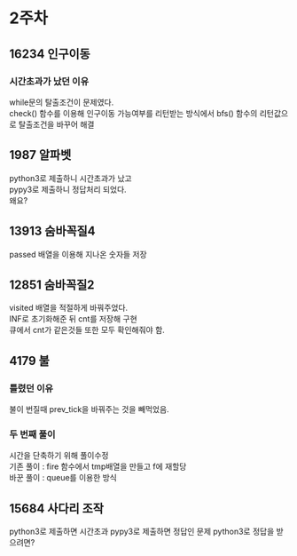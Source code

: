 # 2주차
## 16234 인구이동
### 시간초과가 났던 이유
while문의 탈출조건이 문제였다.
<br/>
check() 함수를 이용해 인구이동 가능여부를 리턴받는 방식에서 bfs() 함수의 리턴값으로 탈출조건을 바꾸어 해결

## 1987 알파벳
python3로 제출하니 시간초과가 났고
<br/>
pypy3로 제출하니 정답처리 되었다.
<br/>
왜요?

## 13913 숨바꼭질4
passed 배열을 이용해 지나온 숫자들 저장

## 12851 숨바꼭질2
visited 배열을 적절하게 바꿔주었다.
<br/>
INF로 초기화해준 뒤 cnt를 저장해 구현
<br/>
큐에서 cnt가 같은것들 또한 모두 확인해줘야 함.

## 4179 불
### 틀렸던 이유
불이 번질때 prev_tick을 바꿔주는 것을 빼먹었음.

### 두 번째 풀이
시간을 단축하기 위해 풀이수정
<br/>
기존 풀이 : fire 함수에서 tmp배열을 만들고 f에 재할당
<br/>
바꾼 풀이 : queue를 이용한 방식

## 15684 사다리 조작
python3로 제출하면 시간초과 pypy3로 제출하면 정답인 문제
python3로 정답을 받으려면?
